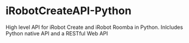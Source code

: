 # iRobotCreateAPI-Python
High level API for iRobot Create and iRobot Roomba in Python. Inlcludes Python native API and a RESTful Web API
